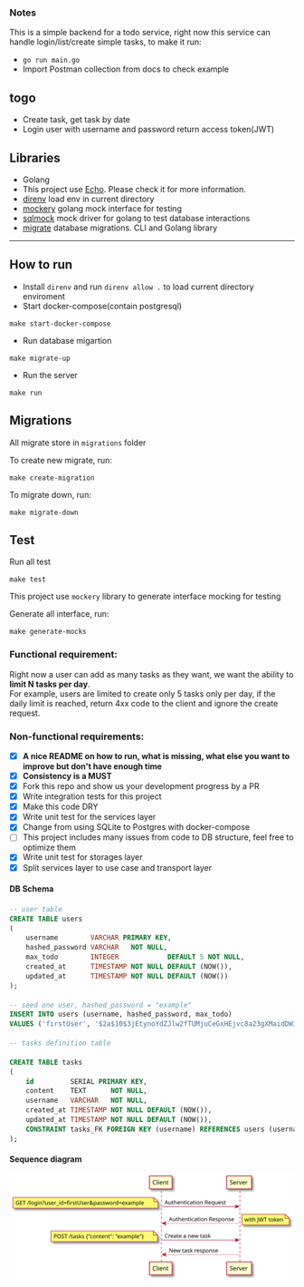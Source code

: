 ### Notes

This is a simple backend for a todo service, right now this service can handle login/list/create simple tasks, to make
it run:

- `go run main.go`
- Import Postman collection from docs to check example

## togo

* Create task, get task by date
* Login user with username and password return access token(JWT)

## Libraries

- Golang
- This project use [Echo](https://echo.labstack.com/). Please check it for more information.
- [direnv](https://direnv.net/) load env in current directory
- [mockery](https://github.com/vektra/mockery) golang mock interface for testing
- [sqlmock](https://github.com/DATA-DOG/go-sqlmock) mock driver for golang to test database interactions
- [migrate](https://github.com/golang-migrate/migrate) database migrations. CLI and Golang library

---

## How to run

- Install `direnv` and run `direnv allow .` to load current directory enviroment
- Start docker-compose(contain postgresql)

```
make start-docker-compose
```

- Run database migartion

```
make migrate-up
```

- Run the server

```
make run
```

## Migrations

All migrate store in `migrations` folder

To create new migrate, run:

```
make create-migration
```

To migrate down, run:

```
make migrate-down
```

## Test

Run all test

```
make test
```

This project use `mockery` library to generate interface mocking for testing

Generate all interface, run:

```
make generate-mocks
```

### Functional requirement:

Right now a user can add as many tasks as they want, we want the ability to **limit N tasks per day**.  
For example, users are limited to create only 5 tasks only per day, if the daily limit is reached, return 4xx code to
the client and ignore the create request.

### Non-functional requirements:

- [x] **A nice README on how to run, what is missing, what else you want to improve but don't have enough time**
- [x] **Consistency is a MUST**
- [x] Fork this repo and show us your development progress by a PR
- [x] Write integration tests for this project
- [x] Make this code DRY
- [x] Write unit test for the services layer
- [x] Change from using SQLite to Postgres with docker-compose
- [ ] This project includes many issues from code to DB structure, feel free to optimize them
- [x] Write unit test for storages layer
- [x] Split services layer to use case and transport layer

#### DB Schema

```sql
-- user table
CREATE TABLE users
(
    username        VARCHAR PRIMARY KEY,
    hashed_password VARCHAR   NOT NULL,
    max_todo        INTEGER            DEFAULT 5 NOT NULL,
    created_at      TIMESTAMP NOT NULL DEFAULT (NOW()),
    updated_at      TIMESTAMP NOT NULL DEFAULT (NOW())
);

-- seed one user, hashed_password = "example"
INSERT INTO users (username, hashed_password, max_todo)
VALUES ('firstUser', '$2a$10$3jEtynoYdZJlw2fTUMjuCeGxHEjvc8a23gXMaidDW3yKPjMWFbb4W', 5);

-- tasks definition table

CREATE TABLE tasks
(
    id         SERIAL PRIMARY KEY,
    content    TEXT      NOT NULL,
    username   VARCHAR   NOT NULL,
    created_at TIMESTAMP NOT NULL DEFAULT (NOW()),
    updated_at TIMESTAMP NOT NULL DEFAULT (NOW()),
    CONSTRAINT tasks_FK FOREIGN KEY (username) REFERENCES users (username)
);
```

#### Sequence diagram

![auth and create tasks request](https://github.com/manabie-com/togo/blob/master/docs/sequence.svg)
